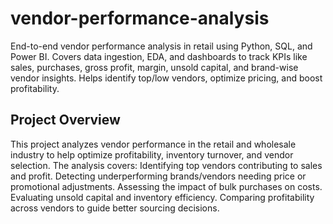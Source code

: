 # vendor-performance-analysis
End-to-end vendor performance analysis in retail using Python, SQL, and Power BI. Covers data ingestion, EDA, and dashboards to track KPIs like sales, purchases, gross profit, margin, unsold capital, and brand-wise vendor insights. Helps identify top/low vendors, optimize pricing, and boost profitability.
## Project Overview
This project analyzes vendor performance in the retail and wholesale industry to help optimize profitability, inventory turnover, and vendor selection.
The analysis covers:
Identifying top vendors contributing to sales and profit.
Detecting underperforming brands/vendors needing price or promotional adjustments.
Assessing the impact of bulk purchases on costs.
Evaluating unsold capital and inventory efficiency.
Comparing profitability across vendors to guide better sourcing decisions.
